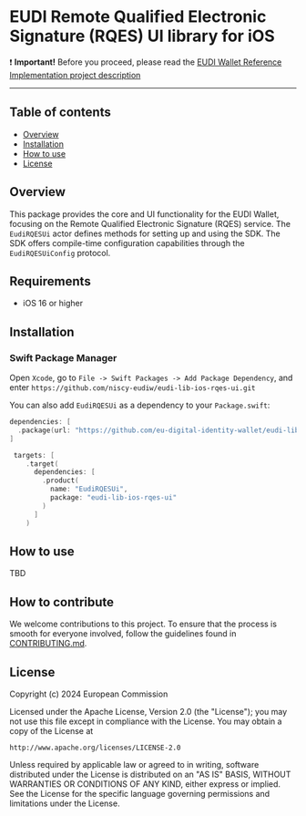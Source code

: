 # EUDI Remote Qualified Electronic Signature (RQES) UI library for iOS

:heavy_exclamation_mark: **Important!** Before you proceed, please read
the [EUDI Wallet Reference Implementation project description](https://github.com/eu-digital-identity-wallet/.github/blob/main/profile/reference-implementation.md)

----

## Table of contents

* [Overview](#overview)
* [Installation](#installation)
* [How to use](#how-to-use)
* [License](#license)

## Overview

This package provides the core and UI functionality for the EUDI Wallet, focusing on the Remote Qualified Electronic Signature (RQES) service. 
The `EudiRQESUi` actor defines methods for setting up and using the SDK. The SDK offers compile-time configuration capabilities through the `EudiRQESUiConfig` protocol.

## Requirements

- iOS 16 or higher

## Installation

### Swift Package Manager

Open `Xcode`, go to `File -> Swift Packages -> Add Package Dependency`, and enter `https://github.com/niscy-eudiw/eudi-lib-ios-rqes-ui.git`

You can also add `EudiRQESUi` as a dependency to your `Package.swift`:
```swift
dependencies: [
  .package(url: "https://github.com/eu-digital-identity-wallet/eudi-lib-ios-rqes-ui.git", from: "LATEST_RELEASE")
]
```

```swift
 targets: [
    .target(
      dependencies: [
        .product(
          name: "EudiRQESUi",
          package: "eudi-lib-ios-rqes-ui"
        )
      ]
    )
```

## How to use

TBD

## How to contribute

We welcome contributions to this project. To ensure that the process is smooth for everyone
involved, follow the guidelines found in [CONTRIBUTING.md](CONTRIBUTING.md).

## License

Copyright (c) 2024 European Commission

Licensed under the Apache License, Version 2.0 (the "License");
you may not use this file except in compliance with the License.
You may obtain a copy of the License at

    http://www.apache.org/licenses/LICENSE-2.0

Unless required by applicable law or agreed to in writing, software
distributed under the License is distributed on an "AS IS" BASIS,
WITHOUT WARRANTIES OR CONDITIONS OF ANY KIND, either express or implied.
See the License for the specific language governing permissions and
limitations under the License.
